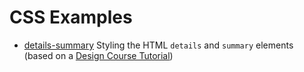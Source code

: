 # CSS Examples

- [details-summary](https://janegca.github.io/examples/css/details-summary/details-summary.html) Styling the HTML `details` and `summary` elements (based on a [Design Course Tutorial](https://www.youtube.com/watch?v=PQtpZZQU0u0))
